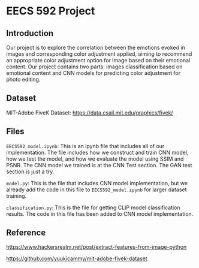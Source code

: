 # EECS 592 Project

## Introduction

Our project is to explore the correlation between the emotions evoked in images and corresponding color adjustment applied, aiming to recommend an appropriate color adjustment option for image based on their emotional content. Our project contains two parts: images classification based on emotional content and CNN models for predicting color adjustment for photo editing.

## Dataset

MIT-Adobe FiveK Dataset: https://data.csail.mit.edu/graphics/fivek/

## Files

`EECS592_model.ipynb`: This is an ipynb file that includes all of our implementation. The file includes how we construct and train CNN model, how we test the model, and how we evaluate the model using SSIM and PSNR. The CNN model we trained is at the CNN Test section. The GAN test section is just a try.

`model.py`: This is the file that includes CNN model implementation, but we already add the code in this file to `EECS592_model.ipynb` for larger dataset training.

`classification.py`: This is the file for getting CLIP model classification results. The code in this file has been added to CNN model implementation.

## Reference

https://www.hackersrealm.net/post/extract-features-from-image-python

https://github.com/yuukicammy/mit-adobe-fivek-dataset

